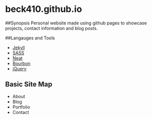 beck410.github.io
=================
##Synopsis
Personal website made using github pages to showcase projects, contact information and blog posts.

##Langauges and Tools

- [Jekyll](http://jekyllrb.com/)
- [SASS](http://sass-lang.com/)
- [Neat](http://neat.bourbon.io/)
- [Bourbon](http://neat.bourbon.io/) 
- [jQuery](https://jquery.com/)

## Basic Site Map
* About
* Blog 
* Portfolio 
* Contact






 

